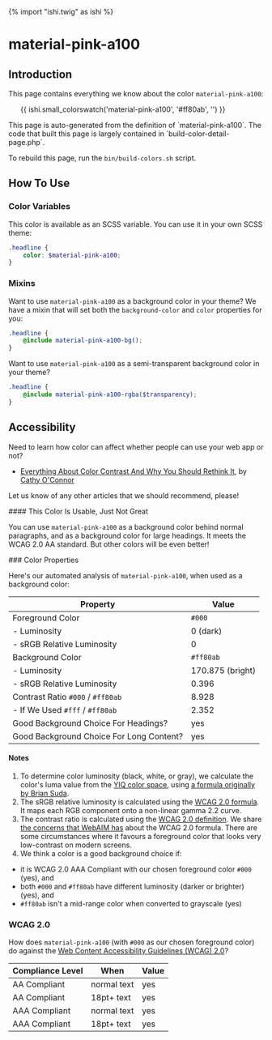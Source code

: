 {% import "ishi.twig" as ishi %}
# material-pink-a100

## Introduction

This page contains everything we know about the color `material-pink-a100`:

<div class="grid">
    <div class="cell">
        <div class="swatch">
            <ul>
                {{ ishi.small_colorswatch('material-pink-a100', '#ff80ab', '') }}
            </ul>
        </div>
    </div>
</div>

<div class="callout attention" markdown="1">
This page is auto-generated from the definition of `material-pink-a100`. The code that built this page is largely contained in `build-color-detail-page.php`.

To rebuild this page, run the `bin/build-colors.sh` script.
</div>

## How To Use

### Color Variables

This color is available as an SCSS variable. You can use it in your own SCSS theme:

```scss
.headline {
    color: $material-pink-a100;
}
```

### Mixins

Want to use `material-pink-a100` as a background color in your theme? We have a mixin that will set both the `background-color` and `color` properties for you:

```scss
.headline {
    @include material-pink-a100-bg();
}
```

Want to use `material-pink-a100` as a semi-transparent background color in your theme?

```scss
.headline {
    @include material-pink-a100-rgba($transparency);
}
```

## Accessibility

Need to learn how color can affect whether people can use your web app or not?

* [Everything About Color Contrast And Why You Should Rethink It](https://www.smashingmagazine.com/2014/10/color-contrast-tips-and-tools-for-accessibility/), by [Cathy O'Connor](http://www.twitter.com/cagocon)

Let us know of any other articles that we should recommend, please!
<div class="callout warning" markdown="1">
#### This Color Is Usable, Just Not Great

You can use `material-pink-a100` as a background color behind normal paragraphs, and as a background color for large headings. It meets the WCAG 2.0 AA standard. But other colors will be even better!
</div>
### Color Properties

Here's our automated analysis of `material-pink-a100`, when used as a background color:

Property | Value
---------|------
Foreground Color | `#000`
- Luminosity | 0 (dark)
- sRGB Relative Luminosity | 0
Background Color | `#ff80ab`
- Luminosity | 170.875 (bright)
- sRGB Relative Luminosity | 0.396
Contrast Ratio `#000` / `#ff80ab` | 8.928
- If We Used `#fff` / `#ff80ab` | 2.352
Good Background Choice For Headings? | yes
Good Background Choice For Long Content? | yes

#### Notes

1. To determine color luminosity (black, white, or gray), we calculate the color's luma value from the [YIQ color space](https://en.wikipedia.org/wiki/YIQ), using [a formula originally by Brian Suda](https://24ways.org/2010/calculating-color-contrast/).
1. The sRGB relative luminosity is calculated using the [WCAG 2.0 formula](https://www.w3.org/TR/WCAG20/#relativeluminancedef). It maps each RGB component onto a non-linear gamma 2.2 curve.
1. The contrast ratio is calculated using the [WCAG 2.0 definition](https://www.w3.org/TR/2008/REC-WCAG20-20081211/#contrast-ratiodef). We share [the concerns that WebAIM has](http://webaim.org/blog/wcag-2-1-feedback/) about the WCAG 2.0 formula. There are some circumstances where it favours a foreground color that looks very low-contrast on modern screens.
1. We think a color is a good background choice if:
  - it is WCAG 2.0 AAA Compliant with our chosen foreground color `#000` (yes), and
  - both `#000` and `#ff80ab` have different luminosity (darker or brighter) (yes), and
  - `#ff80ab` isn't a mid-range color when converted to grayscale (yes)

### WCAG 2.0

How does `material-pink-a100` (with `#000` as our chosen foreground color) do against the [Web Content Accessibility Guidelines (WCAG) 2.0](https://www.w3.org/TR/WCAG20/)?

Compliance Level | When | Value
-----------------|------|------
AA Compliant | normal text | yes
AA Compliant | 18pt+ text | yes
AAA Compliant | normal text | yes
AAA Compliant | 18pt+ text | yes